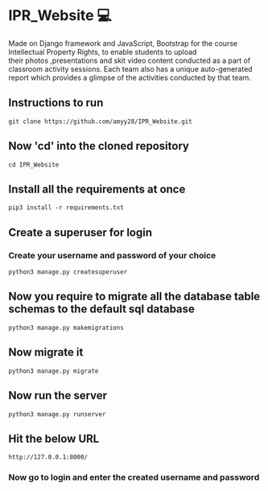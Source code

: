 # IPR_Website :computer: 

Made on Django framework and JavaScript, Bootstrap for the course Intellectual Property Rights, to enable students to upload  
their photos ,presentations and skit video content conducted as a part of classroom activity sessions. Each team also has a
unique auto-generated report which provides a glimpse of the activities conducted by that team.

## Instructions to run
```git clone https://github.com/amyy28/IPR_Website.git```

## Now 'cd' into the cloned repository
```cd IPR_Website```

## Install all the requirements at once
```pip3 install -r requirements.txt```

## Create a superuser for login
### Create your username and password of your choice
```python3 manage.py createsuperuser```

## Now you require to migrate all the database table schemas to the default sql database 
```python3 manage.py makemigrations```

## Now migrate it
```python3 manage.py migrate```

## Now run the server
```python3 manage.py runserver```

## Hit the below URL
```http://127.0.0.1:8000/```

### Now go to login and enter the created username and password
